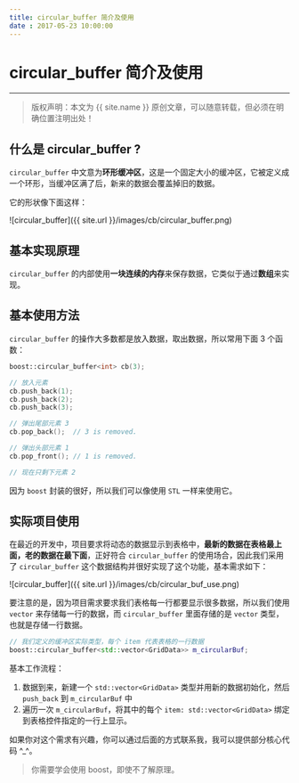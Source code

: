 ```yaml
---
title: circular_buffer 简介及使用
date : 2017-05-23 10:00:00
---
```


# circular_buffer 简介及使用
***
> 版权声明：本文为 {{ site.name }} 原创文章，可以随意转载，但必须在明确位置注明出处！ 

## 什么是 circular_buffer ?
`circular_buffer` 中文意为**环形缓冲区**，这是一个固定大小的缓冲区，它被定义成一个环形，当缓冲区满了后，新来的数据会覆盖掉旧的数据。


它的形状像下面这样：

![circular_buffer]({{ site.url }}/images/cb/circular_buffer.png)

## 基本实现原理
`circular_buffer` 的内部使用**一块连续的内存**来保存数据，它类似于通过**数组**来实现。



## 基本使用方法
`circular_buffer` 的操作大多数都是放入数据，取出数据，所以常用下面 3 个函数：
```cpp
boost::circular_buffer<int> cb(3);

// 放入元素
cb.push_back(1);
cb.push_back(2);
cb.push_back(3);

// 弹出尾部元素 3
cb.pop_back();  // 3 is removed.

// 弹出头部元素 1
cb.pop_front(); // 1 is removed.

// 现在只剩下元素 2
```
因为 `boost` 封装的很好，所以我们可以像使用 `STL` 一样来使用它。


## 实际项目使用
在最近的开发中，项目要求将动态的数据显示到表格中，**最新的数据在表格最上面，老的数据在最下面**，正好符合 `circular_buffer` 的使用场合，因此我们采用了 `circular_buffer` 这个数据结构并很好实现了这个功能，基本需求如下：

![circular_buffer]({{ site.url }}/images/cb/circular_buf_use.png)

要注意的是，因为项目需求要求我们表格每一行都要显示很多数据，所以我们使用 `vector` 来存储每一行的数据，而 `circular_buffer` 里面存储的是 `vector` 类型，也就是存储一行数据。

```cpp
// 我们定义的缓冲区实际类型，每个 item 代表表格的一行数据
boost::circular_buffer<std::vector<GridData>> m_circularBuf;
```

基本工作流程：
1. 数据到来，新建一个 `std::vector<GridData>` 类型并用新的数据初始化，然后 `push_back` 到 `m_circularBuf` 中
2. 遍历一次 `m_circularBuf`，将其中的每个 `item: std::vector<GridData>` 绑定到表格控件指定的一行上显示。  		

如果你对这个需求有兴趣，你可以通过后面的方式联系我，我可以提供部分核心代码 ^_^。

> 你需要学会使用 boost，即使不了解原理。
